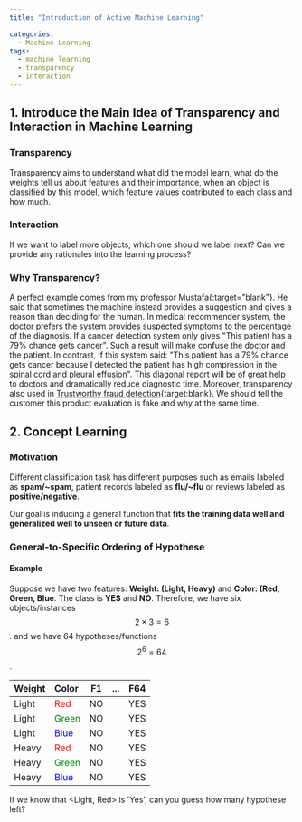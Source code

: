 ```yaml
---
title: "Introduction of Active Machine Learning"

categories:
  - Machine Learning
tags:
  - machine learning
  - transparency
  - interaction
---
```


## 1. Introduce the Main Idea of Transparency and Interaction in Machine Learning

### Transparency

Transparency aims to understand what did the model learn, what do the weights tell us about features and their importance, when an object is
classified by this model, which feature values contributed to each class and
how much.

### Interaction

If we want to label more objects, which one should we label next? Can we
provide any rationales into the learning process?

### Why Transparency?

A perfect example comes from my [professor Mustafa](http://www.cs.iit.edu/~mbilgic){:target="blank"}. He said that sometimes the machine instead provides a suggestion and gives a reason than deciding for the human. In medical recommender system, the doctor prefers the system provides suspected symptoms to the percentage of the diagnosis. If a cancer detection system only gives "This patient has a 79% chance gets cancer". Such a result will make confuse the doctor and the patient. In contrast, if this system said: "This patient has a 79% chance gets cancer because I detected the patient has high compression in the spinal cord and pleural effusion". This diagonal report will be of great help to doctors and dramatically reduce diagnostic time. Moreover, transparency also used in [Trustworthy fraud detection](http://www.cse.lehigh.edu/~sxie/projects.html){target:blank}. We should tell the customer this product evaluation is fake and why at the same time.

## 2. Concept Learning

### Motivation

Different classification task has different purposes such as emails labeled as **spam/~spam**, patient records labeled as **flu/~flu** or reviews labeled as **positive/negative**.

Our goal is inducing a general function that **fits the training data well and generalized well to unseen or future data**. 

### General-to-Specific Ordering of Hypothese

#### Example

Suppose we have two features: **Weight: (Light, Heavy)** and **Color: (Red, Green, Blue**. The class is **YES** and **NO**. Therefore, we have six objects/instances $$ 2\times3=6 $$. and we have 64 hypotheses/functions $$ 2^6=64 $$.

| **Weight** | **Color** | F1 | ... | F64 |
|------------|:----------|----|-----|-----|
| Light      | <span style="color:red">Red</span>       | NO |     | YES |
| Light      | <span style="color:green">Green</span>   | NO |     | YES |
| Light      | <span style="color:blue">Blue</span>     | NO |     | YES |
| Heavy		 | <span style="color:red">Red</span>       | NO |     | YES |
| Heavy		 | <span style="color:green">Green</span>   | NO |     | YES |
| Heavy      | <span style="color:blue">Blue</span>     | NO |     | YES |

If we know that <Light, Red> is 'Yes', can you guess how many hypothese left?
